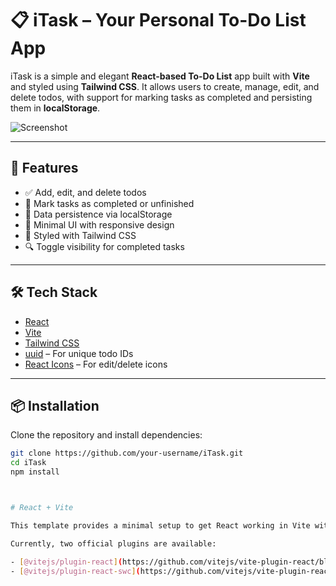 # 📋 iTask – Your Personal To-Do List App

iTask is a simple and elegant **React-based To-Do List** app built with **Vite** and styled using **Tailwind CSS**. It allows users to create, manage, edit, and delete todos, with support for marking tasks as completed and persisting them in **localStorage**.

![Screenshot](https://your-screenshot-link.com) <!-- Replace this link with your actual screenshot URL -->

---

## 🚀 Features

- ✅ Add, edit, and delete todos
- 📌 Mark tasks as completed or unfinished
- 💾 Data persistence via localStorage
- 🧼 Minimal UI with responsive design
- 🎨 Styled with Tailwind CSS
- 🔍 Toggle visibility for completed tasks

---

## 🛠️ Tech Stack

- [React](https://reactjs.org/)
- [Vite](https://vitejs.dev/)
- [Tailwind CSS](https://tailwindcss.com/)
- [uuid](https://www.npmjs.com/package/uuid) – For unique todo IDs
- [React Icons](https://react-icons.github.io/react-icons/) – For edit/delete icons

---

## 📦 Installation

Clone the repository and install dependencies:

```bash
git clone https://github.com/your-username/iTask.git
cd iTask
npm install



# React + Vite

This template provides a minimal setup to get React working in Vite with HMR and some ESLint rules.

Currently, two official plugins are available:

- [@vitejs/plugin-react](https://github.com/vitejs/vite-plugin-react/blob/main/packages/plugin-react/README.md) uses [Babel](https://babeljs.io/) for Fast Refresh
- [@vitejs/plugin-react-swc](https://github.com/vitejs/vite-plugin-react-swc) uses [SWC](https://swc.rs/) for Fast Refresh
